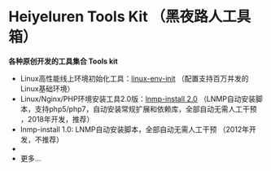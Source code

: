Heiyeluren Tools Kit （黑夜路人工具箱）
=====

<b> 各种原创开发的工具集合 Tools kit </b>

  * Linux高性能线上环境初始化工具：<a href="https://github.com/heiyeluren/heiyeluren-tools/tree/master/linux-env-init">linux-env-init</a> （配置支持百万并发的Linux基础环境）
  * Linux/Nginx/PHP环境安装工具2.0版：<a href="https://github.com/heiyeluren/heiyeluren-tools/tree/master/lnmp-install-2.0">lnmp-install 2.0</a>   （LNMP自动安装脚本，支持php5/php7，自动安装常规扩展和依赖库，全部自动无需人工干预 ，2018年开发，推荐）
  * lnmp-install 1.0: LNMP自动安装脚本，全部自动无需人工干预 （2012年开发，不推荐）
  * 
  * 更多...
  

